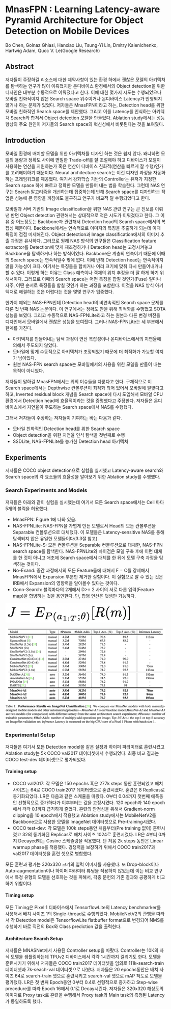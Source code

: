 # MnasFPN : Learning Latency-aware Pyramid Architecture for Object Detection on Mobile Devices

Bo Chen, Golnaz Ghiasi, Hanxiao Liu, Tsung-Yi Lin, Dmitry Kalenichenko, Hartwig Adam, Quoc V. Le(Google Research)



## Abstract

저자들이 주장하길 리소스에 대한 제약사항이 있는 환경 하에서 괜찮은 모델의 아키텍처를 탐색하는 연구가 많이 이뤄졌지만 온디바이스 환경에서의 Object detection을 위한 디자인은 대부분 수동적으로 이뤄졌다고 한다. 이에 대한 몇가지 시도는 수행되었으나 모바일 친화적이지 않은 Search space 위주이거나 온디바이스 Latency가 반영되지 않거나 하는 문제가 있었다. 저자들은 MnasFPN이라고 하는, Detection head를 위한 모바일 친화적인 Search space를 제안했다. 그리고 이를 Latency를 인식하는 아키텍처 Search와 합쳐서 Object detection 모델을 만들었다. Ablation study에서는 성능 향상의 주요 원인이 저자들의 Search space의 혁신성에서 비롯된다는 것을 보여줬다. 



## Introduction

모바일 환경에 배치할 모델을 위한 아키텍처를 디자인 하는 것은 쉽지 않다. 왜냐하면 모델의 용량과 정확도 사이에 면밀한 Trade-off를 잘 조절해야 하고 디바이스가 모델이 사용하는 연산을 지원하는가 혹은 연산이 디바이스 친화적(연산을 빠르게 잘 수행)인가를 고려해야하기 때문이다. Neural architecture search는 이런 디자인 과정을 자동화하는 프레임워크를 제공했다. 여기서 강화학습 기반의 Controller는 유저가 지정한 Search space 하에 빠르고 정확한 모델을 만들어 내는 법을 학습한다. 그런데 NAS 연구는 Search 알고리즘을 개선하는데 집중하는데 반해 Search space를 디자인하는 작업은 성능에 큰 영향을 끼침에도 불구하고 연구가 비교적 덜 수행되었다고 한다. 

모바일과 서버 기반의 Image classification을 위한 NAS 관련 연구는 큰 진보를 이뤄낸 반면 Object detection 관련해서는 상대적으로 적은 시도가 이뤄졌다고 한다. 그 이유 중 어느정도는 Backbone과 관련해서 Detection head의 Search space에서의 복잡성 때문이다. Backbone에서는 연속적으로 이미지의 특징을 추출하게 되는데 이때 특징이 점점 미세해진다. Object detection과 Image classification에서의 이미지 추출 과정은 유사하다. 그러므로 원래 NAS 방식의 연구들은 Classification feature extractor를 Detection에 맞게 재조정하거나 Detection head는 고정시켜놓고 Backbone을 탐색하거나 하는 방식이었다. Backbone은 계층의 연속이기 때문에 이때의 Search space는 연속적일수 밖에 없다. 이에 반해 Detection head는 연속적이지 않을 가능성이 크다. 여기서는 특징들을 합치거나 여러 크기에 맞춰 다시 만들어내거나 할 수 있다. 이렇게 하는 이유는 Class 예측이나 객체의 위치 추정을 더 잘 하게 하기 위해서이다. 그러므로 이때의 Search space는 어떤 특징을 합칠 것인가(Fuse) 얼마나 자주, 어떤 순서로 특징들을 합칠 것인가 하는 과정을 포함한다. 이것을 NAS 방식 아키텍처로 해결하는 것은 어렵다는 것을 몇몇 연구가 입증했다.

한가지 예외는 NAS-FPN인데 Detection head의 비연속적인 Search space 문제를 다룬 첫 번째 NAS 논문이다. 이 연구에서는 정확도 만을 위해 최적화를 수행했고 SOTA 성능을 보였다. 그리고 수동적으로 NAS-FPNLite라고 하는 원본과 다른 변경 버전을 디자인해서 모바일에서 괜찮은 성능을 보여줬다. 그러나 NAS-FPNLite는 세 부분에서 한계를 가진다.

- 아키텍처를 만들어내는 탐색 과정이 연산 복잡성이나 온디바이스에서의 지연율에 의해서 주도되지 않았다. 
- 모바일에 맞게 수동적으로 아키텍처가 조정되었기 때문에 더 최적화가 가능할 여지가 남아있다.
- 원본 NAS-FPN search space는 모바일에서의 사용을 위한 모델을 만들어 내는 목적이 아니었다. 

저자들이 말하길 MnasFPN에서는 위의 이슈들을 다룬다고 한다. 구체적으로 이 Search space에서는 Depthwise 컨볼루션이 최적화 되어 있어서 모바일에 알맞다고 하고, Inverted residual block 개념을 Search space에 다시 도입해서 모바일 CPU 환경에서 Detection head에 효율적이라는 것을 증명했다고 주장한다. 저자들은 온디바이스에서 지연율이 주도하는 Search space에서 NAS를 수행했다. 

그래서 저자들이 주장하는 저자들이 기여하는 바는 다음과 같다. 

- 모바일 친화적인 Detection head를 위한 Search space
- Object detection을 위한 지연율 인식 탐색을 첫번째로 수행
- SSDLite, NAS-FPNLite를 능가한 Detection head 아키텍처







## Experiments

저자들은 COCO object detection으로 실험을 실시했고 Latency-aware search와 Search space의 각 요소들의 효율성을 알아보기 위한 Ablation study를 수행했다. 

### Search Experiments and Models

저자들은 아래와 같이 실험을 실시했는데 여기서 모든 Search space에서는 Cell 마다 5개의 블럭을 허용했다. 

- MnasFPN: Figure 1에 나와 있음.
- NAS-FPNLite: NAS-FPN을 가볍게 만든 모델로서 Head의 모든 컨볼루션을 Separable 컨볼루션으로 대체했다. 이 모델들은 Latency-sensitive NAS를 통해 탐색되지 않은 유일한 모델들이다(3.3절 참고). 
- NAS-FPNLite-S: 모든 컨볼루션을 Separable 컨볼루션으로 대체한, NAS-FPN search space를 탐색한다. NAS-FPNLite와 차이점은 모델 구축 후에 이런 대체를 한 것이 아니고 애초에 Search space에서 대체를 한 뒤에 모델 구축 과정을 탐색하는 것이다. 
- No-Exand: 중간 과정에서의 모든 Feature들에 대해서 F = C를 강제해서 MnasFPN에서 Expansion 부분만 제거한 실험이다. 이 실험으로 알 수 있는 것은 IRB에서 Expansion의 영향력을 알아볼수 있다는 것이다. 
- Conn-Search: 블럭마다의 2개에서 D>= 2 사이의 서로 다른 입력(Feature map)을 합병하는 것을 용인한다.  단, 합병 연산은 덧셈만 가능하다. 

![](./Figure/MnasNet_Platform-Aware_Neural_Architecture_Search_for_Mobile6.png)

![](./Figure/MnasNet_Platform-Aware_Neural_Architecture_Search_for_Mobile7.png)



### Experimental Setup

저자들은 여기서 모든 Detection model을 같은 설정과 하이퍼 파라미터로 훈련시켰고 Ablation study는 5k COCO val2017 데이터셋에서 수행되었다. 최종 비교 결과는 COCO test-dev 데이터셋으로 평가되었다. 

#### Training setup

- COCO val2017: 각 모델은 150 epochs 혹은 277k steps 동안 훈련되었고 배치 사이즈는 64로 COCO train2017 데이터셋으로 훈련시켰다. 훈련은 8 Replicas로 동기화되었다. LR은 다음과 같은 스케쥴을 따랐다. 0부터 0.04까지 첫번째 에폭동안 선형적으로 증가하다가 이후부터는 값을 고정시켰다. 120 epoch과 140 epoch에서 각각 0.1까지 급격하게 줄었다. 훈련의 안정성을 위해서 Gradient-norm clipping을 10 epoch에서 적용했고 Ablation study에서는 MobileNetV2를 Backbone으로 사용한 모델을 ImageNet 데이터셋으로 Pre-training시켰다. 
- COCO test-dev: 각 모델은 100k steps동안 처음부터(Pre training 없이) 훈련시켰고 32의 동기화된 Replicas로 배치 사이즈 1024로 훈련시켰다. LR은 4부터 0까지 Decayed되는 Cosine 스케쥴링을 적용했다. 단 처음 2k steps 동안은 Linear warmup phase를 적용했다. 경쟁력을 보장하기 위해서 COCO train2017과 val2017 데이터셋을 훈련 셋으로 병합했다. 

모든 훈련과 평가는 320x320 크기의 입력 이미지를 사용했다. 또 Drop-block이나 Auto-augmentation이나 하이퍼 파라미터 튜닝을 적용하지 않았는데 이는 비교 연구에서 특정 유형의 모델을 선호하는 것을 피해서, 각종 문헌의 기존 결과와 공평하게 비교하기 위함이다. 

#### Timing setup

모든 Timing은 Pixel 1 디바이스에서 TensorflowLite의 Latency benchmarker를 사용해서 배치 사이즈 1의 Single-thread로 수행되었다. MobileNetV2의 관행을 따라서 각 Detection model은 TensorflowLite flatbuffer format으로 변경되어 NMS를 수행하기 바로 직전의 Box와 Class prediction 값을 출력한다. 

#### Architecture Search Setup

저자들은 MNASNet에서 사용된 Controller setup을 따랐다. Controller는 10K의 자식 모델을 샘플링하는데 TPUv2 디바이스에서 각각 1시간까지 걸리기도 한다. 모델을 훈련시키기 위해서 저자들은 COCO train2017 데이터셋을 임의로 111k-search-train 데이터셋과 7k-seach-val 데이터셋으로 나눴다. 저자들은 20 epochs동안은 배치 사이즈 64로 search-train 셋으로 훈련시키고 search-val 셋으로 mAP 척도로 모델을 평가했다. LR은 첫 번째 Epoch동안 0부터 0.4로 선형적으로 증가하고 Step-wise precedure를 따라 Epoch 16에서 0.1로 Decay시킨다. 저자들은 320x320 해상도의 이미지로 Proxy task로 훈련을 수행해서 Proxy task와 Main task의 측정된 Latency가 동일하도록 했다. 